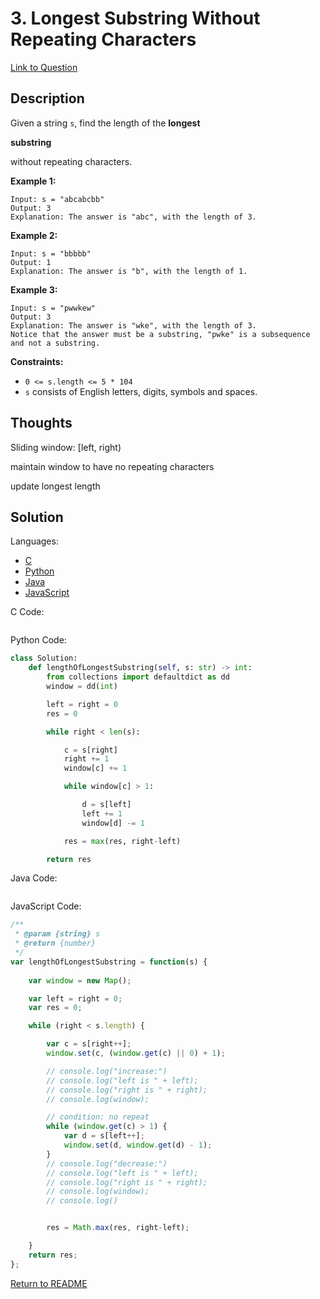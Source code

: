 # 3. Longest Substring Without Repeating Characters
[Link to Question](https://leetcode.com/problems/longest-substring-without-repeating-characters/description/)



## Description

Given a string `s`, find the length of the **longest** 

**substring**

 without repeating characters.



 

**Example 1:**

```
Input: s = "abcabcbb"
Output: 3
Explanation: The answer is "abc", with the length of 3.
```

**Example 2:**

```
Input: s = "bbbbb"
Output: 1
Explanation: The answer is "b", with the length of 1.
```

**Example 3:**

```
Input: s = "pwwkew"
Output: 3
Explanation: The answer is "wke", with the length of 3.
Notice that the answer must be a substring, "pwke" is a subsequence and not a substring.
```

 

**Constraints:**

- `0 <= s.length <= 5 * 104`
- `s` consists of English letters, digits, symbols and spaces.



## Thoughts

Sliding window: [left,  right)

maintain window to have no repeating characters

update longest length



## Solution

Languages:

- [C](#C)
- [Python](#python)
- [Java](#java)
- [JavaScript](#javascript)

<div id="C"></div>C Code:

```C

```

<div id="python"></div>Python Code:

```python
class Solution:
    def lengthOfLongestSubstring(self, s: str) -> int:
        from collections import defaultdict as dd
        window = dd(int)

        left = right = 0
        res = 0

        while right < len(s):

            c = s[right]
            right += 1
            window[c] += 1

            while window[c] > 1:

                d = s[left]
                left += 1
                window[d] -= 1

            res = max(res, right-left) 

        return res
```

<div id="java"></div>Java Code:

```java

```

<div id="javascript"></div>JavaScript Code:

```javascript
/**
 * @param {string} s
 * @return {number}
 */
var lengthOfLongestSubstring = function(s) {
    
    var window = new Map();

    var left = right = 0;
    var res = 0;

    while (right < s.length) {

        var c = s[right++];
        window.set(c, (window.get(c) || 0) + 1);

        // console.log("increase:")
        // console.log("left is " + left);
        // console.log("right is " + right);
        // console.log(window);

        // condition: no repeat
        while (window.get(c) > 1) {
            var d = s[left++];
            window.set(d, window.get(d) - 1);
        }
        // console.log("decrease:")
        // console.log("left is " + left);
        // console.log("right is " + right);
        // console.log(window);
        // console.log()


        res = Math.max(res, right-left);

    }
    return res;
};
```

[Return to README](./../README.md)
